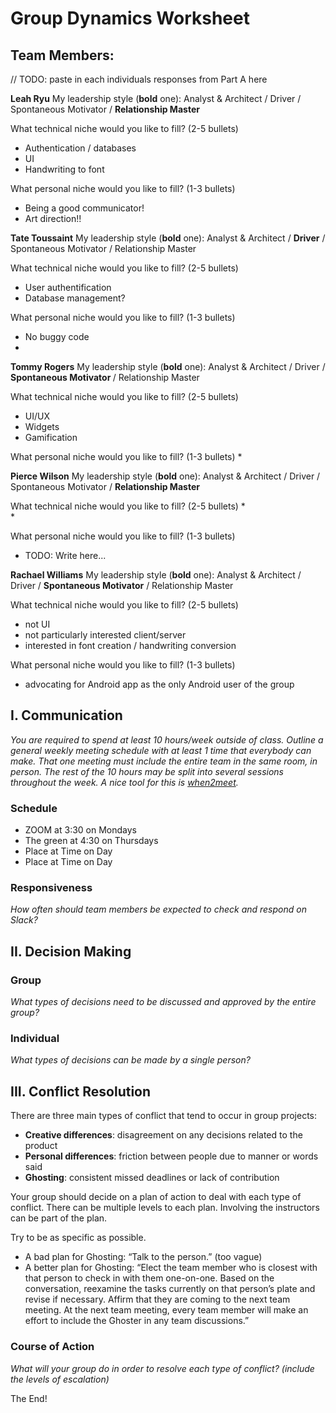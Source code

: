 # Group Dynamics Worksheet

## Team Members:

// TODO: paste in each individuals responses from Part A here

**Leah Ryu**
My leadership style (**bold** one):
Analyst & Architect  /  Driver  /  Spontaneous Motivator  /  **Relationship Master**

What technical niche would you like to fill?
(2-5 bullets)
* Authentication / databases
* UI 
* Handwriting to font

What personal niche would you like to fill?
(1-3 bullets)
* Being a good communicator!
* Art direction!!

**Tate Toussaint**
My leadership style (**bold** one):
Analyst & Architect  /  **Driver**  /  Spontaneous Motivator /  Relationship Master

What technical niche would you like to fill?
(2-5 bullets)
* User authentification
* Database management?

What personal niche would you like to fill?
(1-3 bullets)
* No buggy code
* 

**Tommy Rogers**
My leadership style (**bold** one):
Analyst & Architect  /  Driver  /  <b>Spontaneous Motivator </b> /  Relationship Master

What technical niche would you like to fill?
(2-5 bullets)
* UI/UX
* Widgets
* Gamification

What personal niche would you like to fill?
(1-3 bullets)
* 

**Pierce Wilson**
My leadership style (**bold** one):
Analyst & Architect  /  Driver  /  Spontaneous Motivator  /  **Relationship Master**

What technical niche would you like to fill?
(2-5 bullets)
*  
* 

What personal niche would you like to fill?
(1-3 bullets)
* TODO: Write here...


**Rachael Williams**
My leadership style (**bold** one):
Analyst & Architect  /  Driver  /  **Spontaneous Motivator**  /  Relationship Master

What technical niche would you like to fill?
(2-5 bullets)
* not UI
* not particularly interested client/server
* interested in font creation / handwriting conversion

What personal niche would you like to fill?
(1-3 bullets)
* advocating for Android app as the only Android user of the group

## I. Communication
*You are required to spend at least 10 hours/week outside of class. Outline a general weekly meeting schedule with at least 1 time that everybody can make. That one meeting must include the entire team in the same room, in person. The rest of the 10 hours may be split into several sessions throughout the week. A nice tool for this is [when2meet](https://www.when2meet.com/).*

### Schedule
* ZOOM at 3:30 on Mondays
* The green at 4:30 on Thursdays
* Place at Time on Day
* Place at Time on Day

### Responsiveness
*How often should team members be expected to check and respond on Slack?*

## II. Decision Making

### Group
*What types of decisions need to be discussed and approved by the entire group?*

### Individual
*What types of decisions can be made by a single person?*

## III. Conflict Resolution
There are three main types of conflict that tend to occur in group projects:

* **Creative differences**: disagreement on any decisions related to the product
* **Personal differences**: friction between people due to manner or words said
* **Ghosting**: consistent missed deadlines or lack of contribution

Your group should decide on a plan of action to deal with each type of conflict. There can be multiple levels to each plan. Involving the instructors can be part of the plan.

Try to be as specific as possible.
* A bad plan for Ghosting: “Talk to the person.” (too vague)
* A better plan for Ghosting: “Elect the team member who is closest with that person to check in with them one-on-one. Based on the conversation, reexamine the tasks currently on that person’s plate and revise if necessary. Affirm that they are coming to the next team meeting. At the next team meeting, every team member will make an effort to include the Ghoster in any team discussions.”

### Course of Action
*What will your group do in order to resolve each type of conflict? (include the levels of escalation)*


The End!


